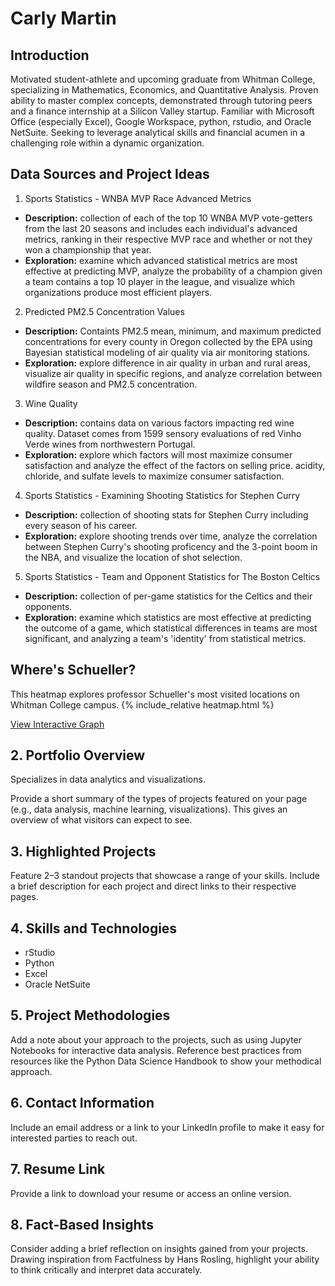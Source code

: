 # Carly Martin

## Introduction
Motivated student-athlete and upcoming graduate from Whitman College, specializing in Mathematics, Economics, and Quantitative Analysis. Proven ability to master complex concepts, demonstrated through tutoring peers and a finance internship at a Silicon Valley startup. Familiar with Microsoft Office (especially Excel), Google Workspace, python, rstudio, and Oracle NetSuite. Seeking to leverage analytical skills and financial acumen in a challenging role within a dynamic organization.

## Data Sources and Project Ideas
1. Sports Statistics - WNBA MVP Race Advanced Metrics
  * **Description:** collection of each of the top 10 WNBA MVP vote-getters from the last 20 seasons and includes each individual's advanced metrics, ranking in their respective MVP race and whether or not they won a championship that year. 
  * **Exploration:** examine which advanced statistical metrics are most effective at predicting MVP, analyze the probability of a champion given a team contains a top 10 player in the league, and visualize which organizations produce most efficient players. 
2. Predicted PM2.5 Concentration Values
  * **Description:** Containts PM2.5 mean, minimum, and maximum predicted concentrations for every county in Oregon collected by the EPA using Bayesian statistical modeling of air quality via air monitoring stations.
  * **Exploration:** explore difference in air quality in urban and rural areas, visualize air quality in specific regions, and analyze correlation between wildfire season and PM2.5 concentration.  
3. Wine Quality
  * **Description:** contains data on various factors impacting red wine quality. Dataset comes from 1599 sensory
evaluations of red Vinho Verde wines from northwestern Portugal.
  * **Exploration:** explore which factors will most maximize consumer satisfaction and analyze the effect of the factors on selling price. 
acidity, chloride, and sulfate levels to maximize consumer satisfaction.
4. Sports Statistics - Examining Shooting Statistics for Stephen Curry
  * **Description:** collection of shooting stats for Stephen Curry including every season of his career.
  * **Exploration:** explore shooting trends over time, analyze the correlation between Stephen Curry's shooting proficency and the 3-point boom in the NBA, and visualize the location of shot selection. 
5. Sports Statistics - Team and Opponent Statistics for The Boston Celtics
  * **Description:** collection of per-game statistics for the Celtics and their opponents.
  * **Exploration:** examine which statistics are most effective at predicting the outcome of a game, which statistical differences in teams are most significant, and analyzing a team's 'identity' from statistical metrics. 

## Where's Schueller?
This heatmap explores professor Schueller's most visited locations on Whitman College campus. 
{% include_relative heatmap.html %}

[View Interactive Graph](https://carfinkle.github.io/heatmap.html)


## 2. Portfolio Overview
Specializes in data analytics and visualizations. 

Provide a short summary of the types of projects featured on your page (e.g., data analysis, machine learning, visualizations). 
This gives an overview of what visitors can expect to see.

## 3. Highlighted Projects
Feature 2–3 standout projects that showcase a range of your skills. Include a brief description for each project and direct links to their respective pages.

## 4. Skills and Technologies
* rStudio
* Python
* Excel
* Oracle NetSuite

## 5. Project Methodologies
Add a note about your approach to the projects, such as using Jupyter Notebooks for interactive data analysis. 
Reference best practices from resources like the Python Data Science Handbook to show your methodical approach.

## 6. Contact Information
Include an email address or a link to your LinkedIn profile to make it easy for interested parties to reach out.

## 7. Resume Link
Provide a link to download your resume or access an online version.

## 8. Fact-Based Insights
Consider adding a brief reflection on insights gained from your projects. 
Drawing inspiration from Factfulness by Hans Rosling, highlight your ability to think critically and interpret data accurately.
